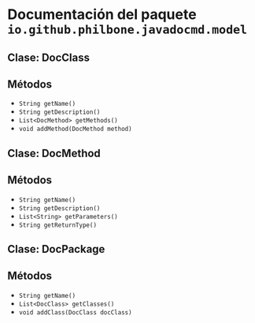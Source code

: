 # Documentación del paquete `io.github.philbone.javadocmd.model`

## Clase: DocClass

## Métodos

- `String getName()`
- `String getDescription()`
- `List<DocMethod> getMethods()`
- `void addMethod(DocMethod method)`
## Clase: DocMethod

## Métodos

- `String getName()`
- `String getDescription()`
- `List<String> getParameters()`
- `String getReturnType()`
## Clase: DocPackage

## Métodos

- `String getName()`
- `List<DocClass> getClasses()`
- `void addClass(DocClass docClass)`
